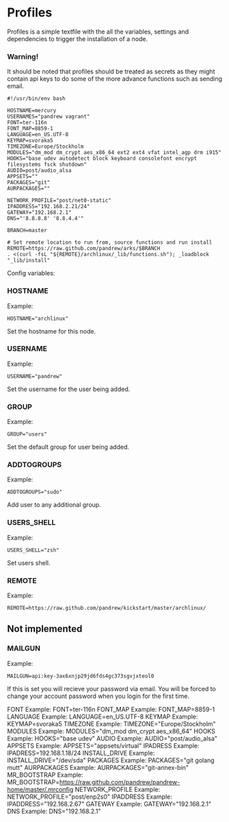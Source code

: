 

# Profiles

Profiles is a simple textfile with the all the variables, settings and dependencies to trigger the installation of a node. 

### Warning!
It should be noted that profiles should be treated as secrets as they might contain api keys to do some of the more advance functions such as sending email.

```
#!/usr/bin/env bash

HOSTNAME=mercury
USERNAMES="pandrew vagrant"
FONT=ter-116n
FONT_MAP=8859-1
LANGUAGE=en_US.UTF-8
KEYMAP=svoraka5
TIMEZONE=Europe/Stockholm
MODULES="dm_mod dm_crypt aes_x86_64 ext2 ext4 vfat intel_agp drm i915"
HOOKS="base udev autodetect block keyboard consolefont encrypt filesystems fsck shutdown"
AUDIO=post/audio_alsa
APPSETS=""
PACKAGES="git"
AURPACKAGES=""

NETWORK_PROFILE="post/net0-static"
IPADDRESS="192.168.2.21/24"
GATEWAY="192.168.2.1"
DNS="'8.8.8.8' '8.8.4.4'"

BRANCH=master

# Set remote location to run from, source functions and run install
REMOTE=https://raw.github.com/pandrew/arks/$BRANCH
. <(curl -fsL "${REMOTE}/archlinux/_lib/functions.sh"); _loadblock "_lib/install"
```

Config variables:
### HOSTNAME
Example:

```
HOSTNAME="archlinux"
```

Set the hostname for this node.

### USERNAME
Example:

```
USERNAME="pandrew"
```

Set the username for the user being added.

### GROUP
Example:

```
GROUP="users"
```

Set the default group for user being added.

### ADDTOGROUPS
Example:

```
ADDTOGROUPS="sudo"
```

Add user to any additional group.


### USERS_SHELL
Example:

```
USERS_SHELL="zsh"
```

Set users shell.


### REMOTE
Example: 

``` 
REMOTE=https://raw.github.com/pandrew/kickstart/master/archlinux/
```


## Not implemented
### MAILGUN
Example:

```
MAILGUN=api:key-3ax6xnjp29jd6fds4gc373sgvjxteol0
```

If this is set you will recieve your password via email. You will be forced to change your account password when you login for the first time.

FONT		    Example: FONT=ter-116n
FONT_MAP		Example: FONT_MAP=8859-1
LANGUAGE		Example: LANGUAGE=en_US.UTF-8
KEYMAP		    Example: KEYMAP=svoraka5
TIMEZONE		Example: TIMEZONE="Europe/Stockholm"
MODULES		    Example: MODULES="dm_mod dm_crypt aes_x86_64"
HOOKS		    Example: HOOKS="base udev"
AUDIO		    Example: AUDIO="post/audio_alsa"
APPSETS		    Example: APPSETS="appsets/virtual"
IPADRESS		Example: IPADRESS=192.168.1.18/24
INSTALL_DRIVE	Example: INSTALL_DRIVE="/dev/sda"
PACKAGES		Example: PACKAGES="git golang mutt"
AURPACKAGES		Example: AURPACKAGES="git-annex-bin"
MR_BOOTSTRAP    Example: MR_BOOTSTRAP=https://raw.github.com/pandrew/pandrew-home/master/.mrconfig
NETWORK_PROFILE Example: NETWORK_PROFILE="post/enp2s0"
IPADDRESS       Example: IPADDRESS="192.168.2.67"
GATEWAY         Example: GATEWAY="192.168.2.1"
DNS             Example: DNS="192.168.2.1"

